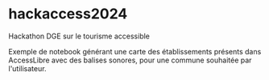 # hackaccess2024
Hackathon DGE sur le tourisme accessible 

Exemple de notebook générant une carte des établissements présents dans AccessLibre avec des balises sonores, pour une commune souhaitée par l'utilisateur.


